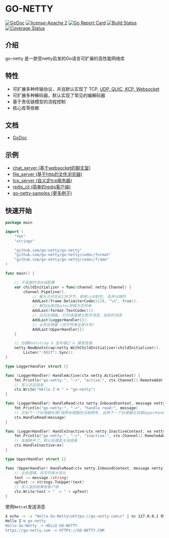 # GO-NETTY

[![GoDoc][1]][2] [![license-Apache 2][3]][4] [![Go Report Card][5]][6] [![Build Status][9]][10] [![Coverage Status][11]][12]

<!--[![Downloads][7]][8]-->

[1]: https://godoc.org/github.com/go-netty/go-netty?status.svg
[2]: https://godoc.org/github.com/go-netty/go-netty
[3]: https://img.shields.io/badge/license-Apache%202-blue.svg
[4]: LICENSE
[5]: https://goreportcard.com/badge/github.com/go-netty/go-netty
[6]: https://goreportcard.com/report/github.com/go-netty/go-netty
[7]: https://img.shields.io/github/downloads/go-netty/go-netty/total.svg?maxAge=1800
[8]: https://github.com/go-netty/go-netty/releases
[9]: https://travis-ci.org/go-netty/go-netty.svg?branch=master
[10]: https://travis-ci.org/go-netty/go-netty
[11]: https://codecov.io/gh/go-netty/go-netty/branch/master/graph/badge.svg
[12]: https://codecov.io/gh/go-netty/go-netty

## 介绍

go-netty 是一款受netty启发的Go语言可扩展的高性能网络库

## 特性

* 可扩展多种传输协议，并且默认实现了 TCP, [UDP, QUIC, KCP, Websocket](https://github.com/go-netty/go-netty-transport)
* 可扩展多种解码器，默认实现了常见的编解码器
* 基于责任链模型的流程控制
* 核心库零依赖

## 文档
* [GoDoc](https://godoc.org/github.com/go-netty/go-netty)

## 示例

* [chat_server (基于websocket的聊天室)](https://github.com/go-netty/go-netty-samples/blob/master/chat_server/main.go)  
* [file_server (基于http的文件浏览器)](https://github.com/go-netty/go-netty-samples/blob/master/file_server/main.go)  
* [tcp_server (自义定tcp服务器)](https://github.com/go-netty/go-netty-samples/blob/master/tcp_server/main.go)  
* [redis_cli (简单的redis客户端)](https://github.com/go-netty/go-netty-samples/blob/master/redis_cli/main.go)
* [go-netty-samples (更多例子)](https://github.com/go-netty/go-netty-samples)  

## 快速开始
```go
package main

import (
	"fmt"
	"strings"

	"github.com/go-netty/go-netty"
	"github.com/go-netty/go-netty/codec/format"
	"github.com/go-netty/go-netty/codec/frame"
)

func main() {

    // 子连接的流水线配置
    var childInitializer = func(channel netty.Channel) {
        channel.Pipeline().
            // 最大允许包长128字节，使用\n分割包, 丢弃分隔符
            AddLast(frame.DelimiterCodec(128, "\n", true)).
            // 解包出来的bytes转换为字符串
            AddLast(format.TextCodec()).
            // 日志处理器, 打印连接建立断开消息，收到的消息
            AddLast(LoggerHandler{}).
            // 业务处理器 (将字符串全部大写)
            AddLast(UpperHandler{})
    }

	// 创建Bootstrap & 监听端口 & 接受连接
	netty.NewBootstrap(netty.WithChildInitializer(childInitializer)).
		Listen(":9527").Sync()
}

type LoggerHandler struct {}

func (LoggerHandler) HandleActive(ctx netty.ActiveContext) {
    fmt.Println("go-netty:", "->", "active:", ctx.Channel().RemoteAddr())
    // 写入欢迎信息
    ctx.Write("Hello I'm " + "go-netty")
}

func (LoggerHandler) HandleRead(ctx netty.InboundContext, message netty.Message) {
    fmt.Println("go-netty:", "->", "handle read:", message)
    // 交给下一个处理器处理(按照处理器的注册顺序, 此例下一个处理器应该是UpperHandler)
    ctx.HandleRead(message)
}

func (LoggerHandler) HandleInactive(ctx netty.InactiveContext, ex netty.Exception) {
    fmt.Println("go-netty:", "->", "inactive:", ctx.Channel().RemoteAddr(), ex)
    // 连接断开了，默认处理是关闭连接
    ctx.HandleInactive(ex)
}

type UpperHandler struct {}

func (UpperHandler) HandleRead(ctx netty.InboundContext, message netty.Message) {
    // 业务逻辑，将字符串大写化
    text := message.(string)
    upText := strings.ToUpper(text)
    // 写入返回结果给客户端
    ctx.Write(text + " -> " + upText)
}
```

使用<code>Netcat</code>发送消息  
```bash
$ echo -n -e "Hello Go-Netty\nhttps://go-netty.com\n" | nc 127.0.0.1 9527
Hello I'm go-netty
Hello Go-Netty -> HELLO GO-NETTY
https://go-netty.com -> HTTPS://GO-NETTY.COM
```
